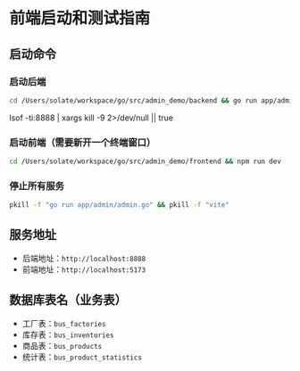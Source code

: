 # 前端启动和测试指南

## 启动命令

### 启动后端
```bash
cd /Users/solate/workspace/go/src/admin_demo/backend && go run app/admin/admin.go -f app/admin/etc/admin.yaml
```


lsof -ti:8888 | xargs kill -9 2>/dev/null || true

### 启动前端（需要新开一个终端窗口）
```bash
cd /Users/solate/workspace/go/src/admin_demo/frontend && npm run dev
```

### 停止所有服务
```bash
pkill -f "go run app/admin/admin.go" && pkill -f "vite"
```

## 服务地址
- 后端地址：`http://localhost:8888`
- 前端地址：`http://localhost:5173`

## 数据库表名（业务表）
- 工厂表：`bus_factories`
- 库存表：`bus_inventories`
- 商品表：`bus_products`
- 统计表：`bus_product_statistics`
